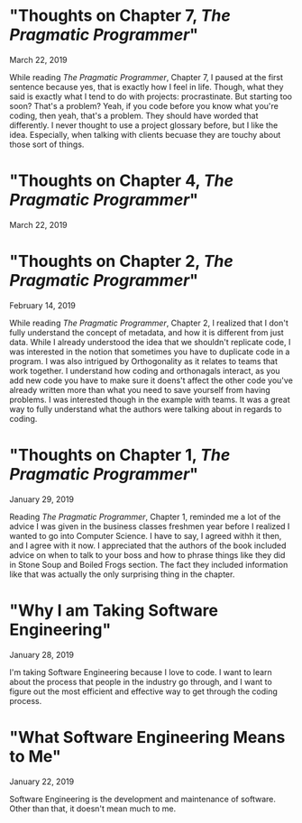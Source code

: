 # "Thoughts on Chapter 7, *The Pragmatic Programmer*"
March 22, 2019

While reading *The Pragmatic Programmer*, Chapter 7, I paused at the first sentence because yes, that is exactly how I feel in life. Though, what they said is exactly what I tend to do with projects: procrastinate. But starting too soon? That's a problem? Yeah, if you code before you know what you're coding, then yeah, that's a problem. They should have worded that differently. I never thought to use a project glossary before, but I like the idea. Especially, when talking with clients becuase they are touchy about those sort of things.


# "Thoughts on Chapter 4, *The Pragmatic Programmer*"
March 22, 2019 


# "Thoughts on Chapter 2, *The Pragmatic Programmer*"
February 14, 2019

  While reading *The Pragmatic Programmer*, Chapter 2, I realized that I don't fully understand the concept of metadata, and how it is different from just data. While I already understood the idea that we shouldn't replicate code, I was interested in the notion that sometimes you have to duplicate code in a program. I was also intrigued by Orthogonality as it relates to teams that work together. I understand how coding and orthonagals interact, as you add new code you have to make sure it doens't affect the other code you've already written more than what you need to save yourself from having problems. I was interested though in the example with teams. It was a great way to fully understand what the authors were talking about in regards to coding.


# "Thoughts on Chapter 1, *The Pragmatic Programmer*"
January 29, 2019

  Reading *The Pragmatic Programmer*, Chapter 1, reminded me a lot of the advice I was given in the business classes freshmen year before I realized I wanted to go into Computer Science. I have to say, I agreed withh it then, and I agree with it now. I appreciated that the authors of the book included advice on when to talk to your boss and how to phrase things like they did in Stone Soup and Boiled Frogs section. The fact they included information like that was actually the only surprising thing in the chapter. 
  

# "Why I am Taking Software Engineering"
January 28, 2019
  
  I'm taking Software Engineering because I love to code. I want to learn about the process that people in the industry go through, and I want to figure out the most efficient and effective way to get through the coding process. 


# "What Software Engineering Means to Me" 
January 22, 2019

  Software Engineering is the development and maintenance of software. Other than that, it doesn't mean much to me.

